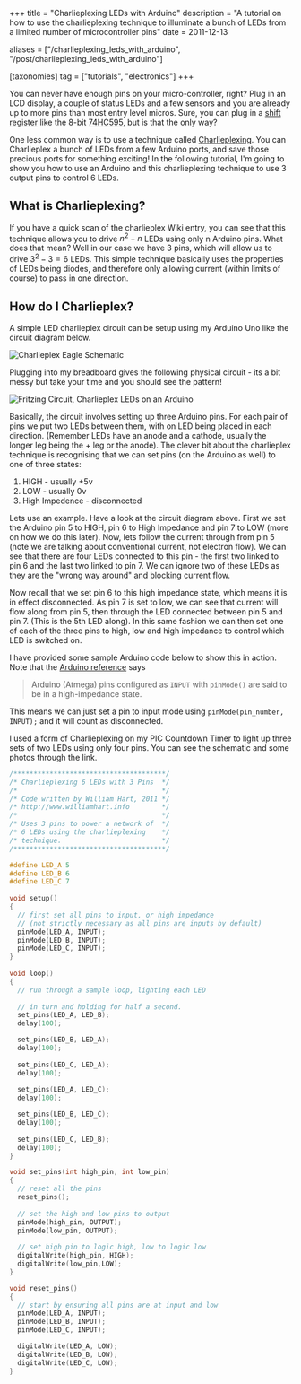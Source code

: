 +++
title = "Charlieplexing LEDs with Arduino"
description = "A tutorial on how to use the charlieplexing technique to illuminate a bunch of LEDs from a limited number of microcontroller pins"
date = 2011-12-13

aliases = ["/charlieplexing_leds_with_arduino", "/post/charlieplexing_leds_with_arduino"]

[taxonomies]
tag = ["tutorials", "electronics"]
+++

You can never have enough pins on your micro-controller, right? Plug in an LCD
display, a couple of status LEDs and a few sensors and you are already up to
more pins than most entry level micros. Sure, you can plug in a [shift
register](http://en.wikipedia.org/wiki/Shift_register) like the 8-bit
[74HC595](http://www.ti.com/lit/ds/symlink/sn74hc595.pdf), but is that the only
way?

One less common way is to use a technique called
[Charlieplexing](http://en.wikipedia.org/wiki/Charlieplex). You can Charlieplex
a bunch of LEDs from a few Arduino ports, and save those precious ports for
something exciting! In the following tutorial, I'm going to show you how to use
an Arduino and this charlieplexing technique to use 3 output pins to control 6
LEDs.

## What is Charlieplexing?

If you have a quick scan of the charlieplex Wiki entry, you can see that this
technique allows you to drive $n^2 - n$ LEDs using only n Arduino pins. What
does that mean? Well in our case we have 3 pins, which will allow us to drive
$3^2 - 3 = 6$ LEDs. This simple technique basically uses the properties of LEDs
being diodes, and therefore only allowing current (within limits of course) to
pass in one direction.

## How do I Charlieplex?

A simple LED charlieplex circuit can be setup using my Arduino Uno like the
circuit diagram below.

![Charlieplex Eagle Schematic](/images/charlieplex_schematic.png)

Plugging into my breadboard gives the following physical circuit - its a bit
messy but take your time and you should see the pattern!

![Fritzing Circuit, Charlieplex LEDs on an Arduino](/images/charlieplex_breadboard.png)

Basically, the circuit involves setting up three Arduino pins. For each pair of
pins we put two LEDs between them, with on LED being placed in each direction.
(Remember LEDs have an anode and a cathode, usually the longer leg being the +
leg or the anode). The clever bit about the charlieplex technique is recognising
that we can set pins (on the Arduino as well) to one of three states:

1. HIGH - usually +5v
2. LOW - usually 0v
3. High Impedence - disconnected

Lets use an example. Have a look at the circuit diagram above. First we set the
Arduino pin 5 to HIGH, pin 6 to High Impedance and pin 7 to LOW (more on how we
do this later). Now, lets follow the current through from pin 5 (note we are
talking about conventional current, not electron flow). We can see that there
are four LEDs connected to this pin - the first two linked to pin 6 and the last
two linked to pin 7. We can ignore two of these LEDs as they are the "wrong way
around" and blocking current flow.

Now recall that we set pin 6 to this high impedance state, which means it is in
effect disconnected. As pin 7 is set to low, we can see that current will flow
along from pin 5, then through the LED connected between pin 5 and pin 7. (This
is the 5th LED along). In this same fashion we can then set one of each of the
three pins to high, low and high impedance to control which LED is switched on.

I have provided some sample Arduino code below to show this in action. Note that
the [Arduino reference](http://www.arduino.cc/en/Reference/Constants) says

> Arduino (Atmega) pins configured as `INPUT` with `pinMode()` are said to be in
> a high-impedance state.

This means we can just set a pin to input mode using `pinMode(pin_number,
INPUT);` and it will count as disconnected.

I used a form of Charlieplexing on my PIC Countdown Timer to light up three sets
of two LEDs using only four pins. You can see the schematic and some photos
through the link.

```c
/**************************************/
/* Charlieplexing 6 LEDs with 3 Pins  */
/*                                    */
/* Code written by William Hart, 2011 */
/* http://www.williamhart.info        */
/*                                    */
/* Uses 3 pins to power a network of  */
/* 6 LEDs using the charlieplexing    */
/* technique.                         */ 
/**************************************/

#define LED_A 5
#define LED_B 6
#define LED_C 7
 
void setup()
{
  // first set all pins to input, or high impedance
  // (not strictly necessary as all pins are inputs by default)
  pinMode(LED_A, INPUT);
  pinMode(LED_B, INPUT);
  pinMode(LED_C, INPUT);
}
 
void loop()
{
  // run through a sample loop, lighting each LED
 
  // in turn and holding for half a second.
  set_pins(LED_A, LED_B);
  delay(100);

  set_pins(LED_B, LED_A);
  delay(100);
 
  set_pins(LED_C, LED_A); 
  delay(100);
 
  set_pins(LED_A, LED_C);
  delay(100);

  set_pins(LED_B, LED_C);
  delay(100);
 
  set_pins(LED_C, LED_B);
  delay(100); 
}

void set_pins(int high_pin, int low_pin)
{
  // reset all the pins
  reset_pins();
 
  // set the high and low pins to output
  pinMode(high_pin, OUTPUT);
  pinMode(low_pin, OUTPUT);
 
  // set high pin to logic high, low to logic low
  digitalWrite(high_pin, HIGH);
  digitalWrite(low_pin,LOW);
}

void reset_pins()
{
  // start by ensuring all pins are at input and low
  pinMode(LED_A, INPUT); 
  pinMode(LED_B, INPUT);
  pinMode(LED_C, INPUT);

  digitalWrite(LED_A, LOW);
  digitalWrite(LED_B, LOW);
  digitalWrite(LED_C, LOW);
}
```
